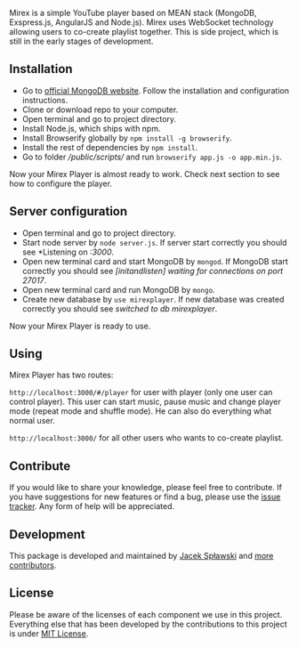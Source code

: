 Mirex is a simple YouTube player based on MEAN stack (MongoDB, Exspress.js, AngularJS and Node.js). Mirex uses WebSocket technology allowing users to co-create playlist together. This is side project, which is still in the early stages of development.

## Installation

* Go to [official MongoDB website](https://www.mongodb.org/downloads). Follow the installation and configuration instructions.
* Clone or download repo to your computer.
* Open terminal and go to project directory.
* Install Node.js, which ships with npm.
* Install Browserify globally by `npm install -g browserify`.
* Install the rest of dependencies by `npm install`.
* Go to folder */public/scripts/* and run `browserify app.js -o app.min.js`.

Now your Mirex Player is almost ready to work. Check next section to see how to configure the player.

## Server configuration

* Open terminal and go to project directory.
* Start node server by `node server.js`. If server start correctly you should see *Listening on *:3000*.
* Open new terminal card and start MongoDB by `mongod`. If MongoDB start correctly you should see *[initandlisten] waiting for connections on port 27017*.
* Open new terminal card and run MongoDB by `mongo`.
* Create new database by `use mirexplayer`. If new database was created correctly you should see *switched to db mirexplayer*.

Now your Mirex Player is ready to use.

## Using

Mirex Player has two routes:

`http://localhost:3000/#/player` for user with player (only one user can control player). This user can start music, pause music and change player mode (repeat mode and shuffle mode). He can also do everything what normal user.

`http://localhost:3000/` for all other users who wants to co-create playlist.

## Contribute

If you would like to share your knowledge, please feel free to contribute. If you have suggestions for new features or find a bug, please use the [issue tracker](https://github.com/zacol/mirexplayer/issues). Any form of help will be appreciated.

## Development

This package is developed and maintained by
[Jacek Spławski](https://github.com/zacol) and [more contributors](https://github.com/zacol/mirexplayer/graphs/contributors).

## License

Please be aware of the licenses of each component we use in this project. Everything else that has been developed by the contributions to this project is
under [MIT License](LICENSE.md).
